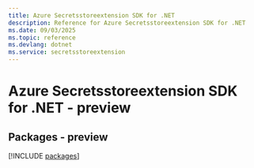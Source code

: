 ```yaml
---
title: Azure Secretsstoreextension SDK for .NET
description: Reference for Azure Secretsstoreextension SDK for .NET
ms.date: 09/03/2025
ms.topic: reference
ms.devlang: dotnet
ms.service: secretsstoreextension
---
```

# Azure Secretsstoreextension SDK for .NET - preview
## Packages - preview
[!INCLUDE [packages](secretsstoreextension-index.md)]